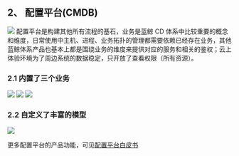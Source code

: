 ## 2、 配置平台(CMDB)

![](f:/base/蓝鲸云上体验环境快速入门/assets/2022-02-18-17-47-02.png)
配置平台是构建其他所有流程的基石，业务是蓝鲸 CD 体系中比较重要的概念和维度，日常使用中主机、进程、业务拓扑的管理都需要依赖已经存在业务，其他蓝鲸体系产品也基本上都是围绕业务的维度来提供对应的服务和相关的鉴权；云上体验环境为了周边系统的数据稳定，只开放了查看权限（所有资源）。

### 2.1 内置了三个业务

![](f:/base/蓝鲸云上体验环境快速入门/assets/2022-02-18-17-47-12.png)
![](f:/base/蓝鲸云上体验环境快速入门/assets/2022-02-18-17-47-17.png)
![](f:/base/蓝鲸云上体验环境快速入门/assets/2022-02-18-17-47-23.png)

### 2.2 自定义了丰富的模型
![](f:/base/蓝鲸云上体验环境快速入门/assets/2022-02-18-17-47-31.png)

更多配置平台的产品功能，可见[配置平台白皮书](https://bk.tencent.com/docs/document/6.0/152/6962)
